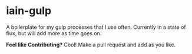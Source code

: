 # iain-gulp
A boilerplate for my gulp processes that I use often. Currently in a state of flux, but will add more as time goes on.

**Feel like Contributing?** Cool! Make a pull request and add as you like.
